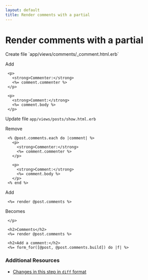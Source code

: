 ```yaml
---
layout: default
title: Render comments with a partial
---
```


<h1 id="main">Render comments with a partial</h1>
Create file `app/views/comments/_comment.html.erb`

Add
<pre><code> &lt;p&gt;
   &lt;strong&gt;Commenter:&lt;/strong&gt;
   &lt;%= comment.commenter %&gt;
 &lt;/p&gt;
 
 &lt;p&gt;
   &lt;strong&gt;Comment:&lt;/strong&gt;
   &lt;%= comment.body %&gt;
 &lt;/p&gt;</code></pre>


Update file `app/views/posts/show.html.erb`

Remove
<pre><code> &lt;% @post.comments.each do |comment| %&gt;
   &lt;p&gt;
     &lt;strong&gt;Commenter:&lt;/strong&gt;
     &lt;%= comment.commenter %&gt;
   &lt;/p&gt;
 
   &lt;p&gt;
     &lt;strong&gt;Comment:&lt;/strong&gt;
     &lt;%= comment.body %&gt;
   &lt;/p&gt;
 &lt;% end %&gt;</code></pre>


Add
<pre><code> &lt;%= render @post.comments %&gt;</code></pre>


Becomes
<pre><code> &lt;/p&gt;
 
 &lt;h2&gt;Comments&lt;/h2&gt;
 &lt;%= render @post.comments %&gt;
 
 &lt;h2&gt;Add a comment:&lt;/h2&gt;
 &lt;%= form_for([@post, @post.comments.build]) do |f| %&gt;
</code></pre>



### Additional Resources

* [Changes in this step in `diff` format](https://github.com/stevenhallen/rails_getting_started_bdd/commit/2f6a234efd9cbc104b9bba1ed5d4a90ac881f8ef)

